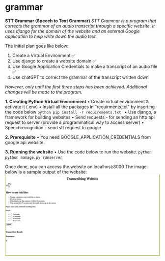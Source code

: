 # grammar
**STT Grammar (Speech to Text Grammar)**
_STT Grammar is a program that corrects the grammar of an audio transcript through a specific website. It uses django for the domain of the website and an external Google application to help write down the audio text._ 

The initial plan goes like below:
1. Create a Virtual Environment :white_check_mark:
2. Use django to create a website domain :white_check_mark:
3. Use Google Application Credentials to make a transcript of an audio file :white_check_mark:
4. Use chatGPT to correct the grammar of the transcript written down

_However, only until the first three steps has been achieved. Additional changes will be made to the program._


**1. Creating Python Virtual Environment**
• Create virtual environment & activate it (.env) 
• Install all the packages in "requirments.txt" by inserting the code below 
    ```python
    pip install -r requirements.txt
    ```
    • Use django, a framework for building websites
    • Send requests - for sending an http api request to server (provide a programmatical way to access server)
    • Speechrecognition - send stt request to google


**2. Prerequisite**
• You need GOOGLE_APPLICATION_CREDENTIALS from google api website.


**3. Running the website** 
• Use the code below to run the website.
    ```python
    python manage.py runserver 
    ```

Once done, you can access the website on localhost:8000
The image below is a sample output of the website:
![sttgrammarscreenshot](sttgrammarscreenshot.png)

